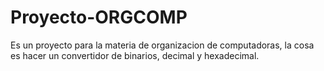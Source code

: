 # Proyecto-ORGCOMP
Es un proyecto para la materia de organizacion de computadoras, la cosa es hacer un convertidor de binarios, decimal y hexadecimal.

